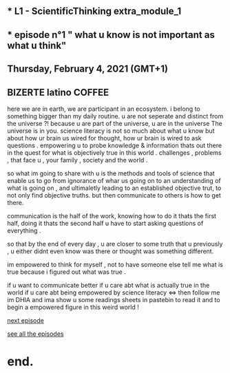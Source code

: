 ## * L1 - ScientificThinking extra_module_1
## * episode n°1 " what u know is not important as what u think"
## Thursday, February 4, 2021 (GMT+1)
## BIZERTE latino COFFEE


here we are in earth, we are participant in an ecosystem.
i belong to something bigger than my daily routine.
u are not seperate and distinct from the universe ?! because u are part of the universe, u are in the universe The universe is in you.
science literacy is not so much about what u know but about how ur brain us wired for thought, how ur brain is wired to ask questions .
empowering u to probe knowledge & information thats out there in the quest for what is objectively true in this world .
challenges , problems , that face u , your family , society and the  world .


so what  im going to  share with u is the methods and tools of science that enable us to go from ignorance of whar us going on to an understanding of what is going on , and ultimaletly leading to an established objective trut, to not only find objective truths.
but then communicate to others is how to get there.


communication is the half of the work, knowing how to do it thats the first half, doing it thats the second half u have to start asking questions of everything .


so that by the end of every day , u are closer to some truth that u previously , u either didnt even know was there or thought was something different.


im empowered to think for myself , not to have someone else tell me what is true because i figured out what was true .


if u want to communicate better
if u care abt what is actually true in the world
if u care abt being empowered by science literacy 
<=> then follow me im DHIA and ima show u some readings sheets in pastebin to read it and to begin a empowered figure in this weird world !


[next episode](https://github.com/dhiaka/em1-ScientificThinking/blob/main/EP%20N%C2%B002%20%22%20the%20frontier%20of%20SCIENCE%20%22.md)


[see all the episodes](https://github.com/dhiaka/EM1-ScientificThinking)


# end.
